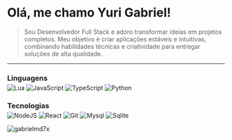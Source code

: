 # Olá, me chamo Yuri Gabriel!

> Sou Desenvolvedor Full Stack e adoro transformar ideias em projetos completos. Meu objetivo é criar aplicações estáveis e intuitivas, combinando habilidades técnicas e criatividade para entregar soluções de alta qualidade.

---

<h3 style="margin-bottom: -10px;">Linguagens</h3>

![Lua](https://img.shields.io/badge/Lua-2C2D72?style=for-the-badge&logo=lua&logoColor=white)
![JavaScript](https://img.shields.io/badge/JavaScript-F7DF1E?style=for-the-badge&logo=javascript&logoColor=black)
![TypeScript](https://img.shields.io/badge/TypeScript-007ACC?style=for-the-badge&logo=typescript&logoColor=white)
![Python](https://img.shields.io/badge/Python-3776AB?style=for-the-badge&logo=python&logoColor=white)

<h3 style="margin-bottom: -10px;">Tecnologias</h3>

![NodeJS](https://img.shields.io/badge/Node.js-43853D?style=for-the-badge&logo=node.js&logoColor=white)
![React](https://img.shields.io/badge/React-20232A?style=for-the-badge&logo=react&logoColor=61DAFB)
![Git](https://img.shields.io/badge/GIT-E44C30?style=for-the-badge&logo=git&logoColor=white)
![Mysql](https://img.shields.io/badge/MySQL-005C84?style=for-the-badge&logo=mysql&logoColor=white)
![Sqlite](https://img.shields.io/badge/SQLite-07405E?style=for-the-badge&logo=sqlite&logoColor=white)

<p align="left"> <img src="https://komarev.com/ghpvc/?username=fhostings&label=Profile%20views&color=0e75b6&style=flat" alt="gabrielmd7x" /> </p>
